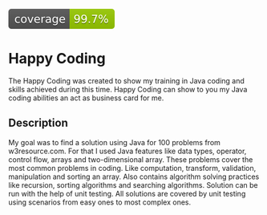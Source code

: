 ![Coverage](.github/badges/jacoco.svg)


# Happy Coding


  The Happy Coding was created to show my training in Java coding and
skills achieved during this time. Happy Coding can show to you my Java 
coding abilities an act as business card for me.

## Description


  My goal was to find a solution using Java for 100 problems from w3resource.com.
For that I used Java features like data types, operator, control flow,
arrays and two-dimensional array. These problems cover the most common
problems in coding. Like computation, transform, validation, manipulation 
  and sorting an array. Also contains algorithm solving practices like 
recursion, sorting algorithms and searching algorithms. Solution can be
run with the help of unit testing. All solutions are covered by unit
testing using scenarios from easy ones to most complex ones.
